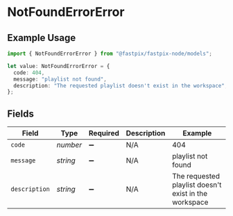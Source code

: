 # NotFoundErrorError

## Example Usage

```typescript
import { NotFoundErrorError } from "@fastpix/fastpix-node/models";

let value: NotFoundErrorError = {
  code: 404,
  message: "playlist not found",
  description: "The requested playlist doesn't exist in the workspace",
};
```

## Fields

| Field                                                 | Type                                                  | Required                                              | Description                                           | Example                                               |
| ----------------------------------------------------- | ----------------------------------------------------- | ----------------------------------------------------- | ----------------------------------------------------- | ----------------------------------------------------- |
| `code`                                                | *number*                                              | :heavy_minus_sign:                                    | N/A                                                   | 404                                                   |
| `message`                                             | *string*                                              | :heavy_minus_sign:                                    | N/A                                                   | playlist not found                                    |
| `description`                                         | *string*                                              | :heavy_minus_sign:                                    | N/A                                                   | The requested playlist doesn't exist in the workspace |